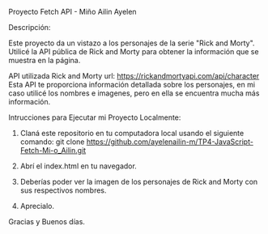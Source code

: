 Proyecto Fetch API - Miño Ailin Ayelen
 

Descripción:

Este proyecto da un vistazo a los personajes de la serie "Rick and Morty". Utilicé la API pública de Rick and Morty para obtener la información que se muestra en la página.


API utilizada Rick and Morty url: https://rickandmortyapi.com/api/character 
Esta API te proporciona información detallada sobre los personajes, en mi caso utilicé los nombres e imagenes, pero en ella se encuentra mucha más información.

Intrucciones para Ejecutar mi Proyecto Localmente:

1. Claná este repositorio en tu computadora local usando el siguiente comando: git clone https://github.com/ayelenailin-m/TP4-JavaScript-Fetch-Mi-o_Ailin.git

2. Abrí el index.html en tu navegador.

3. Deberías poder ver la imagen de los personajes de Rick and Morty con sus respectivos nombres.

4. Aprecialo. 

Gracias y Buenos días. 

